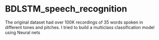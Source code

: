 # BDLSTM_speech_recognition
The original dataset had over 100K recordings of 35 words spoken in different tones and pitches. I tried to build a multiclass classification model using Neural nets
